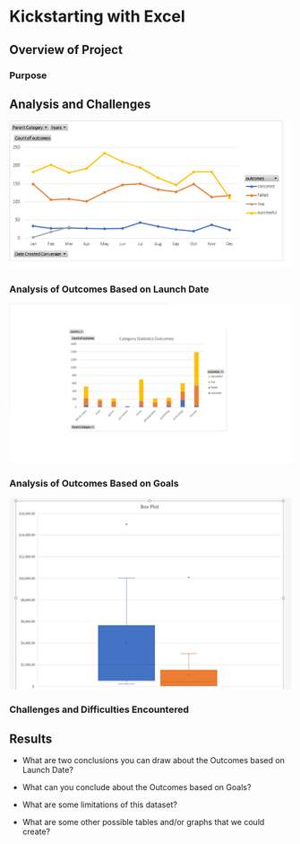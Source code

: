 # Kickstarting with Excel

## Overview of Project

### Purpose

## Analysis and Challenges
![](Outcome_Based_on_Launch_Date.png)

### Analysis of Outcomes Based on Launch Date
![](Category_Statistics_Outcome.png)

### Analysis of Outcomes Based on Goals
![](Box_and_Whiskers.png)
### Challenges and Difficulties Encountered

## Results

- What are two conclusions you can draw about the Outcomes based on Launch Date?

- What can you conclude about the Outcomes based on Goals?

- What are some limitations of this dataset?

- What are some other possible tables and/or graphs that we could create?

